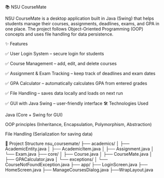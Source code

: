 📚 NSU CourseMate

NSU CourseMate is a desktop application built in Java (Swing) that helps students manage their courses, assignments, deadlines, exams, and GPA in one place.
The project follows Object-Oriented Programming (OOP) concepts and uses file handling for data persistence.

✨ Features

✅ User Login System – secure login for students

✅ Course Management – add, edit, and delete courses

✅ Assignment & Exam Tracking – keep track of deadlines and exam dates

✅ GPA Calculator – automatically calculates GPA from entered grades

✅ File Handling – saves data locally and loads on next run

✅ GUI with Java Swing – user-friendly interface
🛠️ Technologies Used

Java (Core + Swing for GUI)

OOP principles (Inheritance, Encapsulation, Polymorphism, Abstraction)

File Handling (Serialization for saving data)

📂 Project Structure
nsu_coursemate/ 
├── academics/ 
│   ├── AcademicEntity.java 
│   ├── AcademicItem.java 
│   ├── Assignment.java 
│   └── Exam.java 
├── core/ 
│   ├── Course.java 
│   ├── CourseMate.java 
│   ├── GPACalculator.java 
│   └── exceptions/ 
│       └── CourseNotFoundException.java 
├── app/ 
    ├── LoginScreen.java 
    ├── HomeScreen.java 
    ├── ManageCoursesDialog.java 
    ├──WrapLayout.java 

